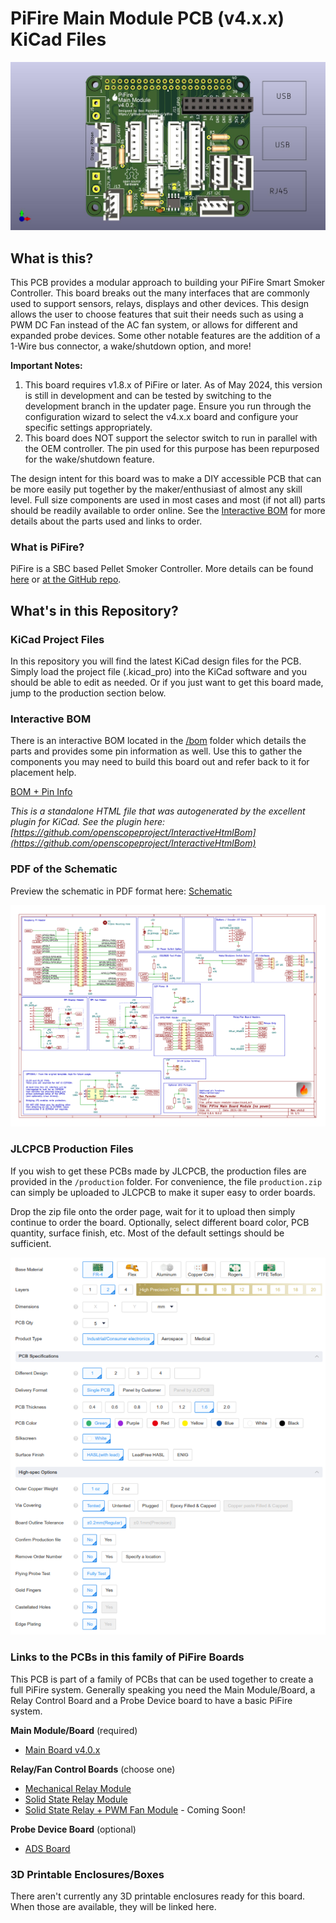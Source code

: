 # PiFire Main Module PCB (v4.x.x) KiCad Files

![](board.jpg)

## What is this? 

This PCB provides a modular approach to building your PiFire Smart Smoker Controller.  This board breaks out the many interfaces that are commonly used to support sensors, relays, displays and other devices.  This design allows the user to choose features that suit their needs such as using a PWM DC Fan instead of the AC fan system, or allows for different and expanded probe devices.  Some other notable features are the addition of a 1-Wire bus connector, a wake/shutdown option, and more!  

__Important Notes:__  
1. This board requires v1.8.x of PiFire or later.  As of May 2024, this version is still in development and can be tested by switching to the development branch in the updater page.  Ensure you run through the configuration wizard to select the v4.x.x board and configure your specific settings appropriately. 
1. This board does NOT support the selector switch to run in parallel with the OEM controller.  The pin used for this purpose has been repurposed for the wake/shutdown feature. 

The design intent for this board was to make a DIY accessible PCB that can be more easily put together by the maker/enthusiast of almost any skill level.  Full size components are used in most cases and most (if not all) parts should be readily available to order online.  See the [Interactive BOM](#interactive-bom) for more details about the parts used and links to order.

### What is PiFire? 

PiFire is a SBC based Pellet Smoker Controller.  More details can be found [here](https://nebhead.github.io/PiFire) or [at the GitHub repo](https://github.com/nebhead/pifire). 

## What's in this Repository?

### KiCad Project Files 
In this repository you will find the latest KiCad design files for the  PCB.  Simply load the project file (.kicad_pro) into the KiCad software and you should be able to edit as needed.  Or if you just want to get this board made, jump to the production section below.

### Interactive BOM

There is an interactive BOM located in the [/bom](bom/) folder which details the parts and provides some pin information as well.  Use this to gather the components you may need to build this board out and refer back to it for placement help.    

[BOM + Pin Info](https://nebhead.github.io/pifire-main-module-nopwr)

_This is a standalone HTML file that was autogenerated by the excellent plugin for KiCad. See the plugin here: [https://github.com/openscopeproject/InteractiveHtmlBom](https://github.com/openscopeproject/InteractiveHtmlBom)_

### PDF of the Schematic

Preview the schematic in PDF format here: [Schematic](schematic.pdf)

![Schematic PNG](schematic.png)

### JLCPCB Production Files

If you wish to get these PCBs made by JLCPCB, the production files are provided in the `/production` folder.  For convenience, the file `production.zip` can simply be uploaded to JLCPCB to make it super easy to order boards.

Drop the zip file onto the order page, wait for it to upload then simply continue to order the board.  Optionally, select different board color, PCB quantity, surface finish, etc.  Most of the default settings should be sufficient. 

![JLCPCB Order Page](jlcpcb.png)

### Links to the PCBs in this family of PiFire Boards

This PCB is part of a family of PCBs that can be used together to create  a full PiFire system.  Generally speaking you need the Main Module/Board, a Relay Control Board and a Probe Device board to have a basic PiFire system.  

**Main Module/Board** (required)
* [Main Board v4.0.x](https://github.com/nebhead/pifire-main-module-nopwr)

**Relay/Fan Control Boards** (choose one)
* [Mechanical Relay Module](https://github.com/nebhead/pifire-relay-module)
* [Solid State Relay Module](https://github.com/nebhead/pifire-relay-module-SSR)
* [Solid State Relay + PWM Fan Module](https://github.com/nebhead/pifire-relay-pwm-module-SSR) - Coming Soon! 

**Probe Device Board** (optional)
* [ADS Board](https://github.com/nebhead/pifire-ads-board) 

### 3D Printable Enclosures/Boxes 

There aren't currently any 3D printable enclosures ready for this board.  When those are available, they will be linked here.  